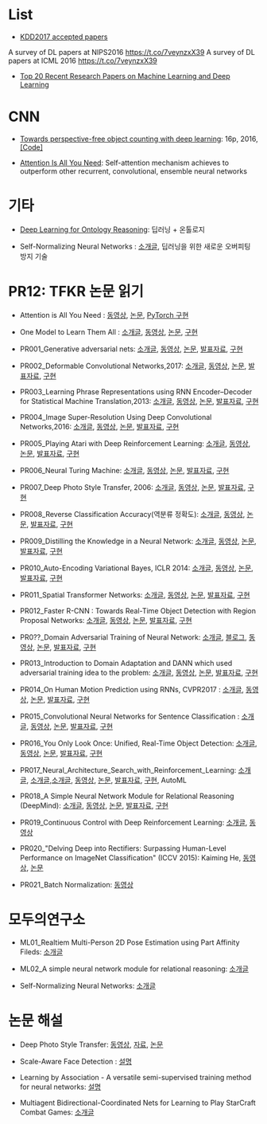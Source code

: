 
# List

- [KDD2017 accepted papers](https://t.co/ScQ7iPgcMz)

A survey of DL papers at NIPS2016 https://t.co/7veynzxX39
A survey of DL papers at ICML 2016 https://t.co/7veynzxX39

- [Top 20 Recent Research Papers on Machine Learning and Deep Learning](http://www.kdnuggets.com/2017/04/top-20-papers-machine-learning.html#.WUsfbiim0As.facebook)

# CNN
- [Towards perspective-free object counting with deep learning](http://agamenon.tsc.uah.es/Investigacion/gram/publications/eccv2016-onoro.pdf): 16p, 2016, [[Code]](https://github.com/gramuah/ccnn)


- [Attention Is All You Need](https://arxiv.org/abs/1706.03762v1): Self-attention mechanism achieves to outperform other recurrent, convolutional, ensemble neural networks



# 기타
- [Deep Learning for Ontology Reasoning](https://scirate.com/arxiv/1705.10342): 딥러닝 + 온톨로지

- Self-Normalizing Neural Networks : [소개글](https://www.facebook.com/groups/keras.py/permalink/753992224781804/), 딥러닝을 위한 새로운 오버피팅 방지 기술

# PR12: TFKR 논문 읽기

- Attention is All You Need : [동영상](), [논문](), [PyTorch 구현](https://github.com/jadore801120/attention-is-all-you-need-pytorch)

- One Model to Learn Them All : [소개글](https://www.facebook.com/groups/modulabs/permalink/1391014227630423/), [동영상](), [논문](https://arxiv.org/pdf/1706.05137.pdf), [구현]()

- PR001_Generative adversarial nets: [소개글](https://facebook.com/255834461424286_456848987989498), [동영상](https://youtu.be/L3hz57whyNw?list=PLlMkM4tgfjnJhhd4wn5aj8fVTYJwIpWkS), [논문](https://arxiv.org/abs/1406.2661), [발표자료](https://www.slideshare.net/thinkingfactory/pr12-intro-to-gans-jaejun-yoo), [구현]()

- PR002_Deformable Convolutional Networks,2017: [소개글](https://facebook.com/255834461424286_456867717987625), [동영상](https://youtu.be/RRwaz0fBQ0Y?list=PLlMkM4tgfjnJhhd4wn5aj8fVTYJwIpWkS), [논문](https://arxiv.org/abs/1703.06211), [발표자료](https://www.slideshare.net/TerryTaewoongUm/deformable-convolutional-network-2017), [구현]()

- PR003_Learning Phrase Representations using RNN Encoder–Decoder
for Statistical Machine Translation,2013: [소개글](https://www.facebook.com/groups/TensorFlowKR/permalink/460437077630689/), [동영상](https://youtu.be/_Dp8u97_rQ0?list=PLlMkM4tgfjnJhhd4wn5aj8fVTYJwIpWkS), [논문](https://arxiv.org/pdf/1406.1078.pdf), [발표자료](), [구현]()

- PR004_Image Super-Resolution Using Deep Convolutional Networks,2016: [소개글](https://facebook.com/255834461424286_460447074296356), [동영상](https://youtu.be/1jGr_OFyfa0?list=PLlMkM4tgfjnJhhd4wn5aj8fVTYJwIpWkS), [논문](https://arxiv.org/abs/1501.00092), [발표자료](), [구현]()

- PR005_Playing Atari with Deep Reinforcement Learning: [소개글](), [동영상](https://youtu.be/V7_cNTfm2i8?list=PLlMkM4tgfjnJhhd4wn5aj8fVTYJwIpWkS), [논문](), [발표자료](https://slack-files.com/T1UHM6UEN-F5ALD2W6T-7306fcba70), [구현]()

- PR006_Neural Turing Machine: [소개글](https://facebook.com/255834461424286_468636733477390), [동영상](https://youtu.be/2wbDiZCWQtY?list=PLlMkM4tgfjnJhhd4wn5aj8fVTYJwIpWkS), [논문](https://arxiv.org/pdf/1410.5401.pdf), [발표자료](), [구현]()

- PR007_Deep Photo Style Transfer, 2006: [소개글](https://facebook.com/255834461424286_470290173312046), [동영상](https://youtu.be/YF6nLVDlznE?list=PLlMkM4tgfjnJhhd4wn5aj8fVTYJwIpWkS), [논문](https://arxiv.org/abs/1703.07511), [발표자료](http://www.modulabs.co.kr/DeepLAB_library/13532), [구현]()

- PR008_Reverse Classification Accuracy(역분류 정확도): [소개글](), [동영상](https://youtu.be/jbnjzyJDldA?list=PLlMkM4tgfjnJhhd4wn5aj8fVTYJwIpWkS), [논문](https://arxiv.org/abs/1702.03407), [발표자료](), [구현]()

- PR009_Distilling the Knowledge in a Neural Network: [소개글](https://facebook.com/255834461424286_473671159640614), [동영상](https://youtu.be/tOItokBZSfU?list=PLlMkM4tgfjnJhhd4wn5aj8fVTYJwIpWkS), [논문](), [발표자료](), [구현]()

- PR010_Auto-Encoding Variational Bayes, ICLR 2014: [소개글](https://facebook.com/255834461424286_474152259592504), [동영상](https://youtu.be/KYA-GEhObIs?list=PLlMkM4tgfjnJhhd4wn5aj8fVTYJwIpWkS), [논문](), [발표자료](), [구현]()

- PR011_Spatial Transformer Networks: [소개글](https://facebook.com/255834461424286_476999555974441), [동영상](https://youtu.be/Rv3osRZWGbg?list=PLlMkM4tgfjnJhhd4wn5aj8fVTYJwIpWkS), [논문](), [발표자료](), [구현]()

- PR012_Faster R-CNN : Towards Real-Time Object Detection with Region Proposal Networks: [소개글](https://facebook.com/255834461424286_477006445973752), [동영상](https://youtu.be/kcPAGIgBGRs?list=PLlMkM4tgfjnJhhd4wn5aj8fVTYJwIpWkS), [논문](https://arxiv.org/abs/1506.01497), [발표자료](), [구현]()

- PR0??_Domain Adversarial Training of Neural Network: [소개글](https://facebook.com/255834461424286_480552242285839), [블로그](http://jaejunyoo.blogspot.com/2017/01/domain-adversarial-training-of-neural.html), [동영상](https://www.facebook.com/groups/TensorFlowKR/permalink/480552242285839/), [논문](http://www.jmlr.org/papers/volume17/15-239/source/15-239.pdf), [발표자료](https://www.slideshare.net/thinkingfactory/pr12-dann-jaejun-yoo), [구현]()

- PR013_Introduction to Domain Adaptation and DANN which used adversarial training idea to the problem: [소개글](), [동영상](https://youtu.be/n2J7giHrS-Y?list=PLlMkM4tgfjnJhhd4wn5aj8fVTYJwIpWkS), [논문](), [발표자료](https://www.slideshare.net/thinkingfactory/pr12-dann-jaejun-yoo), [구현]()

- PR014_On Human Motion Prediction using RNNs, CVPR2017 : [소개글](https://facebook.com/255834461424286_480775988930131), [동영상](), [논문](https://arxiv.org/abs/1705.02445), [발표자료](https://www.slideshare.net/TerryTaewoongUm/human-motion-forecasting-generation-with-rnns), [구현]()

- PR015_Convolutional Neural Networks for Sentence Classification : [소개글](https://www.facebook.com/groups/TensorFlowKR/permalink/484352418572488/), [동영상](https://youtu.be/IRB2vXSet2E), [논문](), [발표자료](), [구현]()

- PR016_You Only Look Once: Unified, Real-Time Object Detection: [소개글](https://www.facebook.com/groups/TensorFlowKR/permalink/488625768145153/), [동영상](https://www.youtube.com/watch?v=eTDcoeqj1_w&feature=youtu.be), [논문](https://arxiv.org/abs/1506.02640), [발표자료](https://www.slideshare.net/TaegyunJeon1/pr12-you-only-look-once-yolo-unified-realtime-object-detection), [구현]()

- PR017_Neural_Architecture_Search_with_Reinforcement_Learning: [소개글](https://facebook.com/255834461424286_488630314811365), [소개글](https://www.facebook.com/groups/modulabs/permalink/1361230430608803/?comment_id=1361258780605968&reply_comment_id=1361411910590655&notif_t=group_comment_reply&notif_id=1497283173211249),[소개글](http://fbsight.com/t/6-18-pr12/111946), [동영상](https://youtu.be/XP3vyVrrt3Q), [논문](https://openreview.net/pdf?id=r1Ue8Hcxg), [발표자료](https://www.slideshare.net/KihoSuh/neural-architecture-search-with-reinforcement-learning-76883153), [구현](), AutoML

- PR018_A Simple Neural Network Module for Relational Reasoning (DeepMind): [소개글](http://fbsight.com/t/pr12-rn/114562), [동영상](https://youtu.be/Lb1PVpFp9F8), [논문](), [발표자료](), [구현]()

- PR019_Continuous Control with Deep Reinforcement Learning: [소개글](https://www.facebook.com/groups/TensorFlowKR/permalink/492666301074433/), [동영상](https://youtu.be/h2WSVBAC1t4?list=PLlMkM4tgfjnJhhd4wn5aj8fVTYJwIpWkS)

- PR020_"Delving Deep into Rectifiers: Surpassing Human-Level Performance on ImageNet Classification" (ICCV 2015): Kaiming He, [동영상](https://youtu.be/absOinFeGv0
), [논문](https://arxiv.org/abs/1502.01852)

- PR021_Batch Normalization: [동영상](https://youtu.be/TDx8iZHwFtM?list=PLlMkM4tgfjnJhhd4wn5aj8fVTYJwIpWkS)

# 모두의연구소


- ML01_Realtiem Multi-Person 2D Pose Estimation using Part Affinity Fileds: [소개글](https://www.facebook.com/groups/modulabs/permalink/1375661909165655/)

- ML02_A simple neural network module for relational reasoning: [소개글](https://www.facebook.com/groups/modulabs/permalink/1368490903216089/)

- Self-Normalizing Neural Networks: [소개글](https://www.facebook.com/groups/modulabs/permalink/1368448333220346/)

# 논문 해설

- Deep Photo Style Transfer: [동영상]( https://www.facebook.com/DrSonicwave/videos/1562824043750262/), [자료](http://www.modulabs.co.kr/DeepLAB_library/13532), [논문](https://arxiv.org/abs/1703.07511)

- Scale-Aware Face Detection : [설명](https://www.facebook.com/groups/TensorFlowKR/permalink/497539923920404/)

- Learning by Association - A versatile semi-supervised training method for neural networks: [설명](http://jaejunyoo.blogspot.com/2017/07/learning-by-association-versatile-semi-supervised-training.html)

- Multiagent Bidirectional-Coordinated Nets for Learning to Play StarCraft Combat Games: [소개글](https://www.facebook.com/groups/TensorFlowKR/permalink/491011871239876/)
